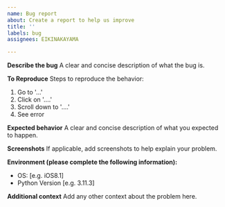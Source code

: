 ```yaml
---
name: Bug report
about: Create a report to help us improve
title: ''
labels: bug
assignees: EIKINAKAYAMA

---
```


**Describe the bug**
A clear and concise description of what the bug is.

**To Reproduce**
Steps to reproduce the behavior:
1. Go to '...'
2. Click on '....'
3. Scroll down to '....'
4. See error

**Expected behavior**
A clear and concise description of what you expected to happen.

**Screenshots**
If applicable, add screenshots to help explain your problem.

**Environment (please complete the following information):**
 - OS: [e.g. iOS8.1]
 - Python Version [e.g. 3.11.3]

**Additional context**
Add any other context about the problem here.
